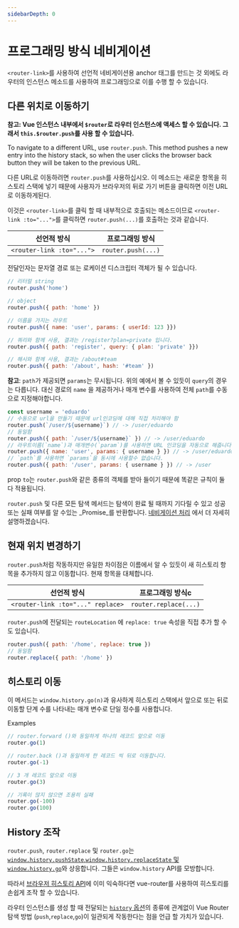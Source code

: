 ```yaml
---
sidebarDepth: 0
---
```


# 프로그래밍 방식 네비게이션


`<router-link>`를 사용하여 선언적 네비게이션용 anchor 태그를 만드는 것 외에도 라우터의 인스턴스 메소드를 사용하여 프로그래밍으로 이를 수행 할 수 있습니다.

## 다른 위치로 이동하기

**참고: Vue 인스턴스 내부에서 `$router`로 라우터 인스턴스에  액세스 할 수 있습니다. 그래서 `this.$router.push`를 사용 할 수 있습니다.**

To navigate to a different URL, use `router.push`. This method pushes a new entry into the history stack, so when the user clicks the browser back button they will be taken to the previous URL.

다른 URL로 이동하려면 `router.push`를 사용하십시오. 이 메소드는 새로운 항목을 히스토리 스택에 넣기 때문에 사용자가 브라우저의 뒤로 가기 버튼을 클릭하면 이전 URL로 이동하게된다.

이것은 `<router-link>`를 클릭 할 때 내부적으로 호출되는 메소드이므로 `<router-link :to="...">`를 클릭하면 `router.push(...)`를 호출하는 것과 같습니다.

| 선언적 방식                  | 프로그래밍 방식        |
|---------------------------|--------------------|
| `<router-link :to="...">` | `router.push(...)` |

전달인자는 문자열 경로 또는 로케이션 디스크립터 객체가 될 수 있습니다.


```js
// 리터럴 string
router.push('home')

// object
router.push({ path: 'home' })

// 이름을 가지는 라우트
router.push({ name: 'user', params: { userId: 123 }})

// 쿼리와 함께 사용, 결과는 /register?plan=private 입니다.
router.push({ path: 'register', query: { plan: 'private' }})

// 해시와 함께 사용, 결과는 /about#team
router.push({ path: '/about', hash: '#team' })
```

**참고**: `path`가 제공되면 `params`는 무시됩니다. 위의 예에서 볼 수 있듯이 `query`의 경우는 다릅니다. 대신 경로의 `name` 을 제공하거나 매개 변수를 사용하여 전체 `path`를 수동으로 지정해야합니다.


```js
const username = 'eduardo'
// 수동으로 url을 만들기 때문에 url인코딩에 대해 직접 처리해야 함 
router.push(`/user/${username}`) // -> /user/eduardo
// 동일함
router.push({ path: `/user/${username}` }) // -> /user/eduardo
// 라우트이름(`name`)과 매개변수(`param`)를 사용하면 URL 인코딩을 자동으로 해줍니다. 
router.push({ name: 'user', params: { username } }) // -> /user/eduardo
// `path`를 사용하면 `params`을 동시에 사용할수 없습니다. 
router.push({ path: '/user', params: { username } }) // -> /user
```

prop `to`는 `router.push`와 같은 종류의 객체를 받아 들이기 때문에 똑같은 규칙이 둘 다 적용됩니다.



`router.push` 및 다른 모든 탐색 메서드는 탐색이 완료 될 때까지 기다릴 수 있고 성공 또는 실패 여부를 알 수있는 _Promise_를 반환합니다. [네비게이션 처리](../advanced/navigation-handling.md) 에서 더 자세히 설명하겠습니다.

## 현재 위치 변경하기


`router.push`처럼 작동하지만 유일한 차이점은 이름에서 알 수 있듯이 새 히스토리 항목을 추가하지 않고 이동합니다. 현재 항목을 대체합니다.


| 선언적 방식                          | 프로그래밍 방식c          |
| --------------------------------- | --------------------- |
| `<router-link :to="..." replace>` | `router.replace(...)` |

`router.push`에 전달되는 `routeLocation` 에 `replace: true` 속성을 직접 추가 할 수도 있습니다.

```js
router.push({ path: '/home', replace: true })
// 동일함
router.replace({ path: '/home' })
```

## 히스토리 이동

이 메서드는 `window.history.go(n)`과 유사하게 히스토리 스택에서 앞으로 또는 뒤로 이동할 단계 수를 나타내는 매개 변수로 단일 정수를 사용합니다.

Examples

```js
// router.forward ()와 동일하게 하나의 레코드 앞으로 이동
router.go(1)

// router.back ()과 동일하게 한 레코드 씩 뒤로 이동합니다.
router.go(-1)

// 3 개 레코드 앞으로 이동
router.go(3)

// 기록이 많지 않으면 조용히 실패 
router.go(-100)
router.go(100)
```

## History 조작

`router.push`, `router.replace` 및 `router.go`는 [`window.history.pushState`,`window.history.replaceState` 및 `window.history.go`](https://developer.mozilla.org/en-US/docs/Web/API/History)와 상응합니다. 그들은 `window.history` API를 모방합니다.

따라서 [브라우저 히스토리 API](https://developer.mozilla.org/en-US/docs/Web/API/History_API)에 이미 익숙하다면 vue-router를 사용하여 히스토리를 손쉽게 조작 할 수 있습니다.

라우터 인스턴스를 생성 할 때 전달되는 [`history` 옵션](/api/#history)의 종류에 관계없이 Vue Router 탐색 방법 (`push`,`replace`,`go`)이 일관되게 작동한다는 점을 언급 할 가치가 있습니다.


